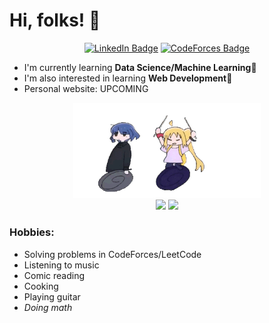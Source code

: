 # Hi, folks! 👋

<div id="linkedin-badge" align="center">
  
  [![LinkedIn Badge](https://img.shields.io/badge/LinkedIn-0077B5?style=for-the-badge&logo=linkedin&logoColor=white)](https://www.linkedin.com/in/riyan-naffa-nusafara/)
  [![CodeForces Badge](https://img.shields.io/badge/Codeforces-445f9d?style=for-the-badge&logo=Codeforces&logoColor=white)](https://codeforces.com/profile/IanRyan)
    
</div>

- I'm currently learning **Data Science/Machine Learning**🌱  
- I'm also interested in learning **Web Development**📝 
- Personal website: UPCOMING

<div id="nijika-gif" align="center">
  <img src="https://github.com/RiyanNaffa/RiyanNaffa/blob/main/bocchi-the-rock-ijichi-nijika.gif" alt="Nijika vs. Ryo" width="300"\>
</div>


<div id="user-top-langs" align="center">
  <img src="https://github-readme-stats-git-masterrstaa-rickstaa.vercel.app/api?username=RiyanNaffa&theme=tokyonight"/>
  <img src="https://github-readme-stats.vercel.app/api/top-langs/?username=RiyanNaffa&theme=tokyonight"/>
</div>

### Hobbies:  
- Solving problems in CodeForces/LeetCode  
- Listening to music  
- Comic reading  
- Cooking  
- Playing guitar  
- _Doing math_

<!--
**RiyanNaffa/RiyanNaffa** is a ✨ _special_ ✨ repository because its `README.md` (this file) appears on your GitHub profile.

Here are some ideas to get you started:

- 🔭 I’m currently working on ...
- 🌱 I’m currently learning ...
- 👯 I’m looking to collaborate on ...
- 🤔 I’m looking for help with ...
- 💬 Ask me about ...
- 📫 How to reach me: ...
- 😄 Pronouns: ...
- ⚡ Fun fact: ...
-->
